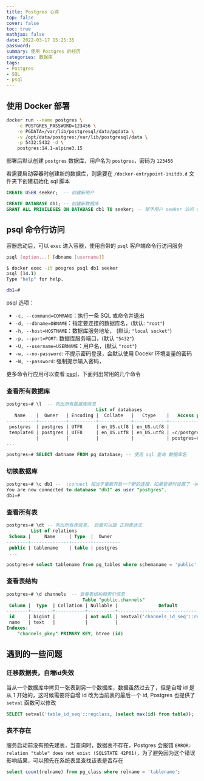 ```yaml
---
title: Postgres 心得
top: false
cover: false
toc: true
mathjax: false
date: 2022-03-17 15:25:35
password:
summary: 使用 Postgres 的经历
categories: 数据库
tags: 
- Postgres
- SQL
- psql
---
```


## 使用 Docker 部署

```bash
docker run --name postgres \
    -e POSTGRES_PASSWORD=123456 \
    -e PGDATA=/var/lib/postgresql/data/pgdata \
    -v /opt/data/postgres:/var/lib/postgresql/data \
    -p 5432:5432 -d \
    postgres:14.1-alpine3.15
```

部署后默认创建 `postgres` 数据库，用户名为 `postgres`，密码为 `123456`

若需要启动容器时创建新的数据库，则需要在 `/docker-entrypoint-initdb.d` 文件夹下创建初始化 sql 脚本

```sql
CREATE USER seeker;  -- 创建新用户

CREATE DATABASE db1; -- 创建新数据库
GRANT ALL PRIVILEGES ON DATABASE db1 TO seeker; -- 赋予用户 seeker 访问 db1 的所有权限
```

## psql 命令行访问

容器启动后，可以 `exec` 进入容器，使用自带的 `psql` 客户端命令行访问服务

```bash
psql [option...] [dbname [username]]

$ docker exec -it posgres psql db1 seeker
psql (14.1)
Type "help" for help.

db1=# 
```

psql 选项：

- `-c, --command=COMMAND`：执行一条 SQL 或命令并退出
- `-d, --dbname=DBNAME`：指定要连接的数据库名，(默认: `"root"`)
- `-h, --host=HOSTNAME`：数据库服务地址， (默认: `"local socket"`)
- `-p, --port=PORT`: 数据库服务端口，(默认 `"5432"`)
- `-U, --username=USERNAME`：用户名，(默认 `"root"`)
- `-w, --no-password`: 不提示密码登录，会默认使用 Docekr 环境变量的密码
- `-W, --password`: 强制提示输入密码，

更多命令行应用可以查看 [psql](http://www.postgres.cn/docs/13/app-psql.html)，下面列出常用的几个命令

### 查看所有数据库

```sql
postgres=# \l  -- 列出所有数据库信息
                                 List of databases
   Name    |  Owner   | Encoding |  Collate   |   Ctype    |   Access privileges   
-----------+----------+----------+------------+------------+-----------------------
 postgres  | postgres | UTF8     | en_US.utf8 | en_US.utf8 | 
 template0 | postgres | UTF8     | en_US.utf8 | en_US.utf8 | =c/postgres          +
           |          |          |            |            | postgres=CTc/postgres
...

postgres=# SELECT datname FROM pg_database; -- 使用 sql 查询 数据库名
```

### 切换数据库

```sql
postgres=# \c db1 --  \connect 相当于重新开启一个新的连接，如果登录时设置了 -W 选项，则会提示输入密码
You are now connected to database "db1" as user "postgres".
db1=# 
```

### 查看所有表

```sql
postgres=# \dt -- 列出所有表信息， 后面可以跟 正则表达式
         List of relations
 Schema |     Name     | Type  |  Owner   
--------+--------------+-------+----------
 public | tablename    | table | postgres
 ...

postgres=# select tablename from pg_tables where schemaname = 'public'; -- 使用 sql 查询 数据表名
```

### 查看表结构

```sql
postgres=# \d channels  -- 查看表结构和索引信息
                            Table "public.channels"
 Column |  Type  | Collation | Nullable |               Default                
--------+--------+-----------+----------+--------------------------------------
 id     | bigint |           | not null | nextval('channels_id_seq'::regclass)
 name   | text   |           |          | 
Indexes:
    "channels_pkey" PRIMARY KEY, btree (id)
```

## 遇到的一些问题

### 迁移数据表，自增id失效

当从一个数据库中拷贝一张表到另一个数据库，数据虽然过去了，但是自增 id 是从 1 开始的，这时候需要将自增 id 改为当前表的最后一个 id, Postgres 也提供了 `setval` 函数可以修改

```sql
SELECT setval('table_id_seq'::regclass, (select max(id) from table));
```

### 表不存在

服务启动前没有预先建表，当查询时，数据表不存在，Postgres 会报错 `ERROR: relation "table" does not exist (SQLSTATE 42P01)`，为了避免因为这个错误影响结果，可以预先在系统表里查找该表是否存在

```sql
select count(relname) from pg_class where relname = 'tablename';
```
